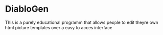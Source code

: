 # DiabloGen
This is a purely educational programm that allows people to edit theyre own html picture templates over a easy to acces interface 
